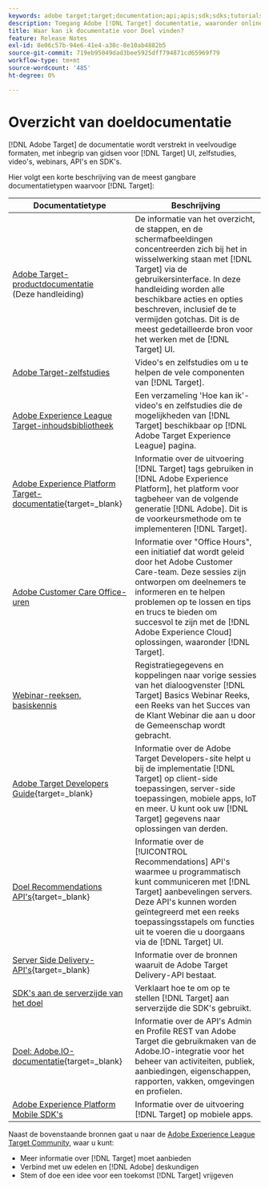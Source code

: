 ```yaml
---
keywords: adobe target;target;documentation;api;apis;sdk;sdks;tutorials;doc;documentatie
description: Toegang Adobe [!DNL Target] documentatie, waaronder online Help, zelfstudies, video's en documentatie voor ontwikkelaars (SDK's, API's en JavaScript-bibliotheken).
title: Waar kan ik documentatie voor Doel vinden?
feature: Release Notes
exl-id: 8e06c57b-94e6-41e4-a30c-8e10ab4882b5
source-git-commit: 719eb95049dad3bee5925dff794871cd65969f79
workflow-type: tm+mt
source-wordcount: '485'
ht-degree: 0%

---
```


# Overzicht van doeldocumentatie

[!DNL Adobe Target] de documentatie wordt verstrekt in veelvoudige formaten, met inbegrip van gidsen voor [!DNL Target] UI, zelfstudies, video&#39;s, webinars, API&#39;s en SDK&#39;s.

Hier volgt een korte beschrijving van de meest gangbare documentatietypen waarvoor [!DNL Target]:

| Documentatietype | Beschrijving |
| --- | --- |
| [Adobe Target-productdocumentatie](/help/main/target-home.md)<br>(Deze handleiding) | De informatie van het overzicht, de stappen, en de schermafbeeldingen concentreerden zich bij het in wisselwerking staan met [!DNL Target] via de gebruikersinterface. In deze handleiding worden alle beschikbare acties en opties beschreven, inclusief de te vermijden gotchas. Dit is de meest gedetailleerde bron voor het werken met de [!DNL Target] UI. |
| [Adobe Target-zelfstudies](https://experienceleague.adobe.com/docs/target-learn/tutorials/overview.html) | Video&#39;s en zelfstudies om u te helpen de vele componenten van [!DNL Target]. |
| [Adobe Experience League Target-inhoudsbibliotheek](https://guided.adobe.com/#recommended/solutions/target) | Een verzameling &#39;Hoe kan ik&#39;-video&#39;s en zelfstudies die de mogelijkheden van [!DNL Target] beschikbaar op [!DNL Adobe Target Experience League] pagina. |
| [Adobe Experience Platform Target-documentatie](https://developer.adobe.com/target/implement/client-side/atjs/how-to-deployatjs/implement-target-using-adobe-launch/){target=_blank} | Informatie over de uitvoering [!DNL Target] tags gebruiken in [!DNL Adobe Experience Platform], het platform voor tagbeheer van de volgende generatie [!DNL Adobe]. Dit is de voorkeursmethode om te implementeren [!DNL Target]. |
| [Adobe Customer Care Office-uren](/help/main/cmp-resources-and-contact-information.md#concept_58EA30379D3B48C4848BA2A8C464A5B7) | Informatie over &quot;Office Hours&quot;, een initiatief dat wordt geleid door het Adobe Customer Care-team. Deze sessies zijn ontworpen om deelnemers te informeren en te helpen problemen op te lossen en tips en trucs te bieden om succesvol te zijn met de [!DNL Adobe Experience Cloud] oplossingen, waaronder [!DNL Target]. |
| [Webinar-reeksen, basiskennis](https://landing.adobe.com/acs/2018/na/adobe-target/registration.html) | Registratiegegevens en koppelingen naar vorige sessies van het dialoogvenster [!DNL Target] Basics Webinar Reeks, een Reeks van het Succes van de Klant Webinar die aan u door de Gemeenschap wordt gebracht. |
| [Adobe Target Developers Guide](https://developer.adobe.com/target/){target=_blank} | Informatie over de Adobe Target Developers-site helpt u bij de implementatie [!DNL Target] op client-side toepassingen, server-side toepassingen, mobiele apps, IoT en meer. U kunt ook uw [!DNL Target] gegevens naar oplossingen van derden. |
| [Doel Recommendations API&#39;s](https://developer.adobe.com/target/implement/recommendations/){target=_blank} | Informatie over de [!UICONTROL Recommendations] API&#39;s waarmee u programmatisch kunt communiceren met [!DNL Target] aanbevelingen servers. Deze API&#39;s kunnen worden geïntegreerd met een reeks toepassingsstapels om functies uit te voeren die u doorgaans via de [!DNL Target] UI. |
| [Server Side Delivery-API&#39;s](https://developer.adobe.com/target/){target=_blank} | Informatie over de bronnen waaruit de Adobe Target Delivery-API bestaat. |
| [SDK&#39;s aan de serverzijde van het doel](https://adobetarget-sdks.gitbook.io/docs/) | Verklaart hoe te om op te stellen [!DNL Target] aan serverzijde die SDK&#39;s gebruikt. |
| [Doel: Adobe.IO-documentatie](https://developer.adobe.com/target/implement/server-side/){target=_blank} | Informatie over de API&#39;s Admin en Profile REST van Adobe Target die gebruikmaken van de Adobe.IO-integratie voor het beheer van activiteiten, publiek, aanbiedingen, eigenschappen, rapporten, vakken, omgevingen en profielen. |
| [Adobe Experience Platform Mobile SDK&#39;s](https://aep-sdks.gitbook.io/docs/using-mobile-extensions/adobe-target) | Informatie over de uitvoering [!DNL Target] op mobiele apps. |

Naast de bovenstaande bronnen gaat u naar de [Adobe Experience League Target Community](https://experienceleaguecommunities.adobe.com/t5/adobe-target/ct-p/adobe-target-community), waar u kunt:

* Meer informatie over [!DNL Target] moet aanbieden
* Verbind met uw edelen en [!DNL Adobe] deskundigen
* Stem of doe een idee voor een toekomst [!DNL Target] vrijgeven
